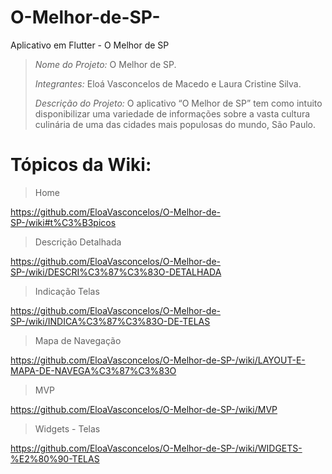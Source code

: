 # O-Melhor-de-SP-
Aplicativo em Flutter - O Melhor de SP

> *Nome do Projeto:* O Melhor de SP.
> 
> *Integrantes:* Eloá Vasconcelos de Macedo e Laura Cristine Silva.
> 
> *Descrição do Projeto:* O aplicativo “O Melhor de SP” tem como intuito disponibilizar uma variedade de informações sobre a vasta cultura culinária de uma das cidades mais populosas do mundo, São Paulo. 
> 
# Tópicos da Wiki:
> 
> Home
>
https://github.com/EloaVasconcelos/O-Melhor-de-SP-/wiki#t%C3%B3picos
>
> Descrição Detalhada
> 
https://github.com/EloaVasconcelos/O-Melhor-de-SP-/wiki/DESCRI%C3%87%C3%83O-DETALHADA
>
> Indicação Telas
>
https://github.com/EloaVasconcelos/O-Melhor-de-SP-/wiki/INDICA%C3%87%C3%83O-DE-TELAS
>
> Mapa de Navegação
>
https://github.com/EloaVasconcelos/O-Melhor-de-SP-/wiki/LAYOUT-E-MAPA-DE-NAVEGA%C3%87%C3%83O
>
> MVP
>
https://github.com/EloaVasconcelos/O-Melhor-de-SP-/wiki/MVP
>
> Widgets - Telas
>
https://github.com/EloaVasconcelos/O-Melhor-de-SP-/wiki/WIDGETS-%E2%80%90-TELAS


